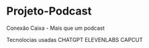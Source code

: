 # Projeto-Podcast
Conexão Caixa - Mais que um podcast

Tecnolocias usadas
CHATGPT
ELEVENLABS
CAPCUT


